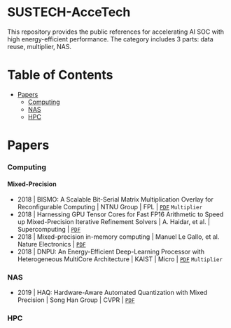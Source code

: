 # SUSTECH-AcceTech
This repository provides the public references for accelerating AI SOC with high energy-efficient performance.
The category includes 3 parts: data reuse, multiplier, NAS.


# Table of Contents
+ [Papers](#papers)
  - [Computing](#computing)
  - [NAS](#nas)
  - [HPC](#hpc)


# Papers

### Computing
#### Mixed-Precision
+ 2018 | BISMO: A Scalable Bit-Serial Matrix Multiplication Overlay for Reconfigurable Computing | NTNU Group | FPL | [`PDF`](https://arxiv.org/pdf/1806.08862.pdf) `Multiplier` 
+ 2018 | Harnessing GPU Tensor Cores for Fast FP16 Arithmetic to Speed up Mixed-Precision Iterative Refinement Solvers | A. Haidar, et al. | Supercomputing | [`PDF`](http://www.netlib.org/utk/people/JackDongarra/PAPERS/haidar_fp16_sc18.pdf)
+ 2018 | Mixed-precision in-memory computing | Manuel Le Gallo, et al. Nature Electronics | [`PDF`](https://arxiv.org/pdf/1701.04279.pdf)
+ 2018 | DNPU: An Energy-Efficient Deep-Learning Processor with Heterogeneous MultiCore Architecture | KAIST | Micro | [`PDF`](https://arxiv.org/pdf/1701.04279.pdf) `Multiplier` 



### NAS
+ 2019 | HAQ: Hardware-Aware Automated Quantization with Mixed Precision | Song Han Group | CVPR | [`PDF`](https://arxiv.org/pdf/1811.08886.pdf)

### HPC



